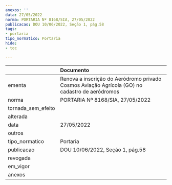 ```yaml
---
anexos: ''
data: 27/05/2022
norma: PORTARIA Nº 8168/SIA, 27/05/2022
publicacao: DOU 10/06/2022, Seção 1, pág.58
tags:
- portaria
tipo_normatico: Portaria
hide: 
- toc 
 
---
```


|                    | Documento                                                                                      |
|:-------------------|:-----------------------------------------------------------------------------------------------|
| ementa             | Renova a inscrição do Aeródromo privado Cosmos Aviação Agrícola (GO) no cadastro de aeródromos |
| norma              | PORTARIA Nº 8168/SIA, 27/05/2022                                                               |
| tornada_sem_efeito |                                                                                                |
| alterada           |                                                                                                |
| data               | 27/05/2022                                                                                     |
| outros             |                                                                                                |
| tipo_normatico     | Portaria                                                                                       |
| publicacao         | DOU 10/06/2022, Seção 1, pág.58                                                                |
| revogada           |                                                                                                |
| em_vigor           |                                                                                                |
| anexos             |                                                                                                |